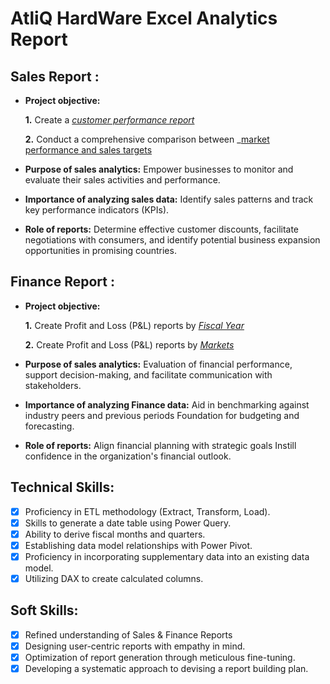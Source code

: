 # AtliQ HardWare Excel Analytics Report
## Sales Report :


- **Project objective:** 

    **1.** Create a _[customer performance report](https://github.com/JatinShamra/Excel-Sales-Analytics/blob/3525fda49db405e2563ad2a8aeeb1104f69713e7/Customer%20Performance%20Report.pdf)_ 

    **2.** Conduct a comprehensive comparison between _[market performance and sales targets](https://github.com/JatinShamra/Excel-Sales-Analytics/edit/main/README.md)
- **Purpose of sales analytics:** Empower businesses to monitor and evaluate their sales activities and performance.

- **Importance of analyzing sales data:** Identify sales patterns and track key performance indicators (KPIs).

- **Role of reports:** Determine effective customer discounts, facilitate negotiations with consumers, and identify potential business expansion opportunities in promising countries.


## Finance Report :

- **Project objective:** 

    **1.** Create Profit and Loss (P&L) reports by _[Fiscal Year](https://github.com/JatinShamra/Excel-Sales-Analytics/edit/main/README.md)_ 

   **2.** Create Profit and Loss (P&L) reports by _[Markets](https://github.com/JatinShamra/Excel-Sales-Analytics/edit/main/README.md)_

- **Purpose of sales analytics:** Evaluation of financial performance, support decision-making, and facilitate communication with stakeholders.

- **Importance of analyzing Finance data:** Aid in benchmarking against industry peers and previous periods Foundation for budgeting and forecasting.

- **Role of reports:** Align financial planning with strategic goals Instill confidence in the organization's financial outlook.


## Technical Skills:
- [x]	Proficiency in ETL methodology (Extract, Transform, Load).
- [x]	Skills to generate a date table using Power Query.
- [x]	Ability to derive fiscal months and quarters.
- [x]	Establishing data model relationships with Power Pivot.
- [x]	Proficiency in incorporating supplementary data into an existing data model.
- [x]	Utilizing DAX to create calculated columns.

## Soft Skills:
- [x]	Refined understanding of Sales & Finance Reports
- [x]	Designing user-centric reports with empathy in mind.
- [x]	Optimization of report generation through meticulous fine-tuning.
- [x]	Developing a systematic approach to devising a report building plan.
